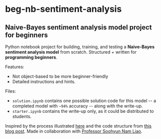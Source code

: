 # beg-nb-sentiment-analysis
## Naive-Bayes sentiment analysis model project for beginners

Python notebook project for building, training, and testing a **Naive-Bayes sentiment analysis model** from scratch. Structured + written for **programming beginners**.

Features:
- Not object-based to be more beginner-friendly
- Detailed instructions and hints.

Files:
- `solution.ipynb` contains one possible solution code for this model -- a completed model with `~94%` accuracy -- along with the write-up. 
- `starter.ipynb` contains the write-up only, as it could be distributed to students.

Inspired by the process illustrated [here](https://web.stanford.edu/~jurafsky/slp3/4.pdf) and the code structure from [this blog post](https://levelup.gitconnected.com/movie-review-sentiment-analysis-with-naive-bayes-machine-learning-from-scratch-part-v-7bb869391bab?gi=7630074b4e3c). Made in collaboration with [Professor Soohyun Nam Liao](https://www.soohyunnamliao.com/).
